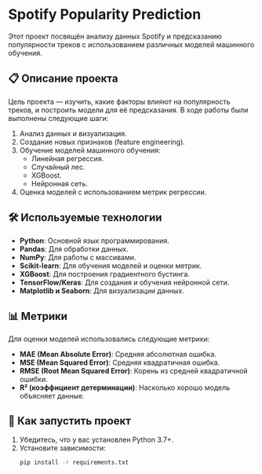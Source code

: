 # Spotify Popularity Prediction

Этот проект посвящён анализу данных Spotify и предсказанию популярности треков с использованием различных моделей машинного обучения.

## 📋 Описание проекта

Цель проекта — изучить, какие факторы влияют на популярность треков, и построить модели для её предсказания. В ходе работы были выполнены следующие шаги:
1. Анализ данных и визуализация.
2. Создание новых признаков (feature engineering).
3. Обучение моделей машинного обучения:
   - Линейная регрессия.
   - Случайный лес.
   - XGBoost.
   - Нейронная сеть.
4. Оценка моделей с использованием метрик регрессии.

## 🛠 Используемые технологии

- **Python**: Основной язык программирования.
- **Pandas**: Для обработки данных.
- **NumPy**: Для работы с массивами.
- **Scikit-learn**: Для обучения моделей и оценки метрик.
- **XGBoost**: Для построения градиентного бустинга.
- **TensorFlow/Keras**: Для создания и обучения нейронной сети.
- **Matplotlib и Seaborn**: Для визуализации данных.

## 📊 Метрики

Для оценки моделей использовались следующие метрики:
- **MAE (Mean Absolute Error)**: Средняя абсолютная ошибка.
- **MSE (Mean Squared Error)**: Средняя квадратичная ошибка.
- **RMSE (Root Mean Squared Error)**: Корень из средней квадратичной ошибки.
- **R² (коэффициент детерминации)**: Насколько хорошо модель объясняет данные.

## 🚀 Как запустить проект

1. Убедитесь, что у вас установлен Python 3.7+.
2. Установите зависимости:
   ```bash
   pip install -r requirements.txt
